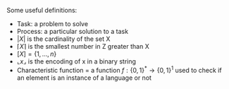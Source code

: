 Some useful definitions:

- Task: a problem to solve
- Process: a particular solution to a task
- $|X|$ is the cardinality of the set X
- $\lceil X \rceil$ is the smallest number in Z greater than X
- $[X] = \{1, \dots, n\}$
- $\llcorner x \lrcorner$ is the encoding of x in a binary string
- Characteristic function = a function $f: \{0,1\}^* \rightarrow \{0,1\}^1$ used to check if an element is an instance of a language or not